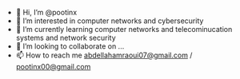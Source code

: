 - 👋 Hi, I’m @pootinx
- 👀 I’m interested in computer networks and cybersecurity
- 🌱 I’m currently learning computer networks and telecominucation systems and network security
- 💞️ I’m looking to collaborate on ...
- 📫 How to reach me abdellahamraoui07@gmail.com / pootinx00@gmail.com

<!---
pootinx/pootinx is a ✨ special ✨ repository because its `README.md` (this file) appears on your GitHub profile.
You can click the Preview link to take a look at your changes.
--->
